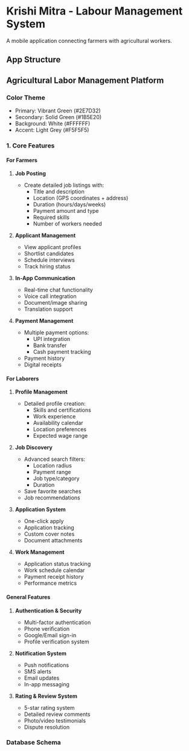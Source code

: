 # Krishi Mitra - Labour Management System

A mobile application connecting farmers with agricultural workers.

## App Structure

## Agricultural Labor Management Platform

### Color Theme
- Primary: Vibrant Green (#2E7D32)
- Secondary: Solid Green (#1B5E20) 
- Background: White (#FFFFFF)
- Accent: Light Grey (#F5F5F5)

### 1. Core Features

#### For Farmers
1. **Job Posting**
   - Create detailed job listings with:
     - Title and description
     - Location (GPS coordinates + address)
     - Duration (hours/days/weeks)
     - Payment amount and type
     - Required skills
     - Number of workers needed

2. **Applicant Management** 
   - View applicant profiles
   - Shortlist candidates
   - Schedule interviews
   - Track hiring status

3. **In-App Communication**
   - Real-time chat functionality
   - Voice call integration
   - Document/image sharing
   - Translation support

4. **Payment Management**
   - Multiple payment options:
     - UPI integration
     - Bank transfer
     - Cash payment tracking
   - Payment history
   - Digital receipts

#### For Laborers
1. **Profile Management**
   - Detailed profile creation:
     - Skills and certifications
     - Work experience
     - Availability calendar
     - Location preferences
     - Expected wage range

2. **Job Discovery**
   - Advanced search filters:
     - Location radius
     - Payment range
     - Job type/category
     - Duration
   - Save favorite searches
   - Job recommendations

3. **Application System**
   - One-click apply
   - Application tracking
   - Custom cover notes
   - Document attachments

4. **Work Management**
   - Application status tracking
   - Work schedule calendar
   - Payment receipt history
   - Performance metrics

#### General Features
1. **Authentication & Security**
   - Multi-factor authentication
   - Phone verification
   - Google/Email sign-in
   - Profile verification system

2. **Notification System**
   - Push notifications
   - SMS alerts
   - Email updates
   - In-app messaging

3. **Rating & Review System**
   - 5-star rating system
   - Detailed review comments
   - Photo/video testimonials
   - Dispute resolution

### Database Schema
